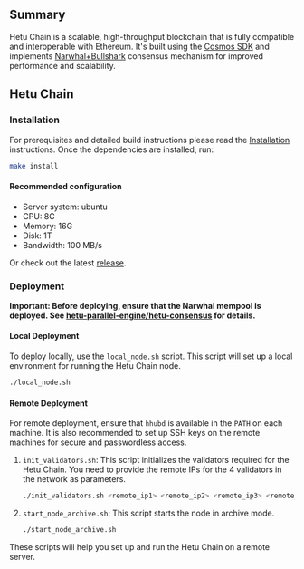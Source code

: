 
## **Summary**
Hetu Chain is a scalable, high-throughput blockchain that is fully compatible and interoperable with Ethereum.
It's built using the [Cosmos SDK](https://github.com/cosmos/cosmos-sdk/) and implements
[Narwhal+Bullshark](https://github.com/MystenLabs/narwhal) consensus mechanism
for improved performance and scalability.

## Hetu Chain

### Installation

For prerequisites and detailed build instructions
please read the [Installation](https://docs.hetu.org/protocol/hetu-cli) instructions.
Once the dependencies are installed, run:

```bash
make install
```


#### Recommended configuration

- Server system: ubuntu
- CPU: 8C
- Memory: 16G
- Disk: 1T
- Bandwidth: 100 MB/s

Or check out the latest [release](https://github.com/hetu-project/hetu/releases).

###  Deployment

**Important: Before deploying, ensure that the Narwhal mempool is deployed. See [hetu-parallel-engine/hetu-consensus](https://github.com/hetu-project/hetu-parallel-engine/tree/main/hetu-consensus) for details.**

#### Local Deployment

To deploy locally, use the `local_node.sh` script. This script will set up a local environment for running the Hetu Chain node.

```bash
./local_node.sh
```

#### Remote Deployment

For remote deployment, ensure that `hhubd` is available in the `PATH` on each machine. It is also recommended to set up SSH keys on the remote machines for secure and passwordless access.

1. `init_validators.sh`: This script initializes the validators required for the Hetu Chain. You need to provide the remote IPs for the 4 validators in the network as parameters.

   ```bash
   ./init_validators.sh <remote_ip1> <remote_ip2> <remote_ip3> <remote_ip4>
   ```

2. `start_node_archive.sh`: This script starts the node in archive mode.

   ```bash
   ./start_node_archive.sh
   ```

These scripts will help you set up and run the Hetu Chain on a remote server.